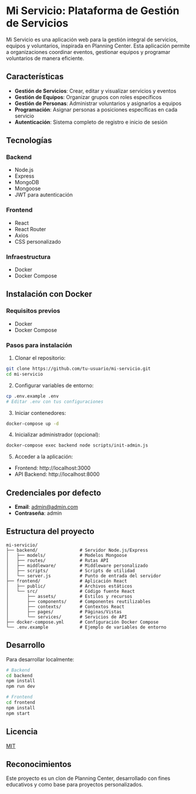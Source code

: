 # Mi Servicio: Plataforma de Gestión de Servicios

Mi Servicio es una aplicación web para la gestión integral de servicios, equipos y voluntarios, inspirada en Planning Center. Esta aplicación permite a organizaciones coordinar eventos, gestionar equipos y programar voluntarios de manera eficiente.

## Características

- **Gestión de Servicios**: Crear, editar y visualizar servicios y eventos
- **Gestión de Equipos**: Organizar grupos con roles específicos
- **Gestión de Personas**: Administrar voluntarios y asignarlos a equipos
- **Programación**: Asignar personas a posiciones específicas en cada servicio
- **Autenticación**: Sistema completo de registro e inicio de sesión

## Tecnologías

### Backend
- Node.js
- Express
- MongoDB
- Mongoose
- JWT para autenticación

### Frontend
- React
- React Router
- Axios
- CSS personalizado

### Infraestructura
- Docker
- Docker Compose

## Instalación con Docker

### Requisitos previos
- Docker
- Docker Compose

### Pasos para instalación

1. Clonar el repositorio:
```bash
git clone https://github.com/tu-usuario/mi-servicio.git
cd mi-servicio
```

2. Configurar variables de entorno:
```bash
cp .env.example .env
# Editar .env con tus configuraciones
```

3. Iniciar contenedores:
```bash
docker-compose up -d
```

4. Inicializar administrador (opcional):
```bash
docker-compose exec backend node scripts/init-admin.js
```

5. Acceder a la aplicación:
- Frontend: http://localhost:3000
- API Backend: http://localhost:8000

## Credenciales por defecto

- **Email**: admin@admin.com
- **Contraseña**: admin

## Estructura del proyecto

```
mi-servicio/
├── backend/                # Servidor Node.js/Express
│   ├── models/             # Modelos Mongoose
│   ├── routes/             # Rutas API
│   ├── middleware/         # Middleware personalizado
│   ├── scripts/            # Scripts de utilidad
│   └── server.js           # Punto de entrada del servidor
├── frontend/               # Aplicación React
│   ├── public/             # Archivos estáticos
│   └── src/                # Código fuente React
│       ├── assets/         # Estilos y recursos
│       ├── components/     # Componentes reutilizables
│       ├── contexts/       # Contextos React
│       ├── pages/          # Páginas/Vistas
│       └── services/       # Servicios de API
├── docker-compose.yml      # Configuración Docker Compose
└── .env.example            # Ejemplo de variables de entorno
```

## Desarrollo

Para desarrollar localmente:

```bash
# Backend
cd backend
npm install
npm run dev

# Frontend
cd frontend
npm install
npm start
```

## Licencia

[MIT](LICENSE)

## Reconocimientos

Este proyecto es un clon de Planning Center, desarrollado con fines educativos y como base para proyectos personalizados.
